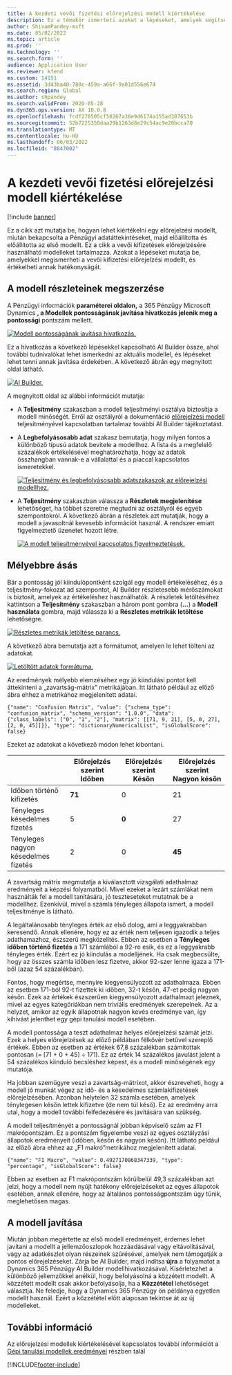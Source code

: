 ```yaml
---
title: A kezdeti vevői fizetési előrejelzési modell kiértékelése
description: Ez a témakör ismerteti azokat a lépéseket, amelyek segítségével jobban megértheti a vevői kifizetések előrejelzési modelljét, és kiértékelheti annak hatékonyságát.
author: ShivamPandey-msft
ms.date: 05/02/2022
ms.topic: article
ms.prod: ''
ms.technology: ''
ms.search.form: ''
audience: Application User
ms.reviewer: kfend
ms.custom: 14151
ms.assetid: 3d43ba40-780c-459a-a66f-9a01d556e674
ms.search.region: Global
ms.author: shpandey
ms.search.validFrom: 2020-05-28
ms.dyn365.ops.version: AX 10.0.8
ms.openlocfilehash: fcdf276505cf58267a38e9d6174a155ad307653b
ms.sourcegitcommit: 52b7225350daa29b1263d8e29c54ac9e20bcca70
ms.translationtype: MT
ms.contentlocale: hu-HU
ms.lasthandoff: 06/03/2022
ms.locfileid: "8847002"
---
```

# <a name="evaluate-the-initial-customer-payment-prediction-model"></a>A kezdeti vevői fizetési előrejelzési modell kiértékelése

[!include [banner](../includes/banner.md)]

Ez a cikk azt mutatja be, hogyan lehet kiértékelni egy előrejelzési modellt, miután bekapcsolta a Pénzügyi adatáttekintéseket, majd előállította és előállította az első modellt. Ez a cikk a vevői kifizetések előrejelzésére használható modelleket tartalmazza. Azokat a lépéseket mutatja be, amelyekkel megismerheti a vevői kifizetési előrejelzési modellt, és értékelheti annak hatékonyságát.

## <a name="getting-details-about-the-model"></a>A modell részleteinek megszerzése

A Pénzügyi információk **paraméterei oldalon,** a 365 Pénzügy Microsoft Dynamics **, a Modellek pontosságának javítása hivatkozás jelenik meg a pontossági** pontszám mellett.

[![Modell pontosságának javítása hivatkozás.](./media/prediction-model.png)](./media/prediction-model.png)

Ez a hivatkozás a következő lépésekkel kapcsolható AI Builder össze, ahol további tudnivalókat lehet ismerkedni az aktuális modellel, és lépéseket lehet tenni annak javítása érdekében. A következő ábrán egy megnyitott oldal látható.

[![AI Builder.](./media/what-to-predict.png)](./media/what-to-predict.png)

A megnyitott oldal az alábbi információt mutatja:

- A **Teljesítmény** szakaszban a modell teljesítményi osztálya biztosítja a modell minőségét. Erről az osztályról a dokumentáció [előrejelzési modell](/ai-builder/prediction-performance) teljesítményével kapcsolatban tartalmaz további AI Builder tájékoztatást.
- A **Legbefolyásosabb adat** szakasz bemutatja, hogy milyen fontos a különböző típusú adatok bevitele a modellhez. A lista és a megfelelő százalékok értékelésével meghatározhatja, hogy az adatok összhangban vannak-e a vállalattal és a piaccal kapcsolatos ismeretekkel.

    [![Teljesítmény és legbefolyásosabb adatszakaszok az előrejelzési modellhez.](./media/models.png)](./media/models.png)

- A **Teljesítmény** szakaszban válassza a **Részletek megjelenítése** lehetőséget, ha többet szeretne megtudni az osztályról és egyéb szempontokról. A következő ábrán a részletek azt mutatják, hogy a modell a javasoltnál kevesebb információt használ. A rendszer emiatt figyelmeztető üzenetet hozott létre.

    [![A modell teljesítményével kapcsolatos figyelmeztetések.](./media/details.png)](./media/details.png)

## <a name="digging-deeper"></a>Mélyebbre ásás

Bár a pontosság jól kiindulópontként szolgál egy modell értékeléséhez, és a teljesítmény-fokozat ad szempontot, AI Builder részletesebb mérőszámokat is biztosít, amelyek az értékeléshez használhatók. A részletek letöltéséhez kattintson a **Teljesítmény** szakaszban a három pont gombra (**...**) a **Modell használata** gombra, majd válassza ki a **Részletes metrikák letöltése** lehetőségre.

[![Részletes metrikák letöltése parancs.](./media/performance.png)](./media/performance.png)

A következő ábra bemutatja azt a formátumot, amelyen le lehet tölteni az adatokat.

[![Letöltött adatok formátuma.](./media/data-format.png)](./media/data-format.png)

Az eredmények mélyebb elemzéséhez egy jó kiindulási pontot kell áttekinteni a „zavartság-mátrix” metrikájában. Itt látható például az előző ábra ehhez a metrikához megjelenített adatai.

`{"name": "Confusion Matrix", "value": {"schema_type": "confusion_matrix", "schema_version": "1.0.0", "data": {"class_labels": ["0", "1", "2"], "matrix": [[71, 9, 21], [5, 0, 27], [2, 0, 45]]}}, "type": "dictionaryNumericalList", "isGlobalScore": false}`

Ezeket az adatokat a következő módon lehet kibontani.

| &nbsp;                   | Előrejelzés szerint Időben | Előrejelzés szerint Későn | Előrejelzés szerint Nagyon későn |
|--------------------------|-------------------|----------------|---------------------|
| Időben történő kifizetés   | **71**            | 0              | 21                  |
| Tényleges késedelmes fizetés      | 5                 | **0**          | 27                  |
| Tényleges nagyon késedelmes fizetés | 2                 | 0              | **45**              |

A zavartság mátrix megmutatja a kiválasztott vizsgálati adathalmaz eredményeit a képzési folyamatból. Mivel ezeket a lezárt számlákat nem használták fel a modell tanítására, jó teszteseteket mutatnak be a modellhez. Ezenkívül, mivel a számla tényleges állapota ismert, a modell teljesítménye is látható.

A legáltalánosabb tényleges érték az első dolog, ami a leggyakrabban keresendő. Annak ellenére, hogy ez az érték nem teljesen igazodik a teljes adathamazhoz, észszerű megközelítés. Ebben az esetben a **Tényleges időben történő fizetés** a 171 számlából a 92-re esik, és ez a leggyakrabb tényleges érték. Ezért ez jó kiindulás a modelljének. Ha csak megbecsülte, hogy az összes számla időben lesz fizetve, akkor 92-szer lenne igaza a 171-ből (azaz 54 százalékban).

Fontos, hogy megértse, mennyire kiegyensúlyozott az adathalmaza. Ebben az esetben 171-ból 92-t fizettek ki időben, 32-t későn, 47-et pedig nagyon későn. Ezek az értékek észszerűen kiegyensúlyozott adathalmazt jeleznek, mivel az egyes kategóriákban nem triviális eredmények szerepelnek. Az a helyzet, amikor az egyik állapotnak nagyon kevés eredménye van, így kihívást jelenthet egy gépi tanulási modell esetében.

A modell pontossága a teszt adathalmaz helyes előrejelzési számát jelzi. Ezek a helyes előrejelzések az előző példában félkövér betűvel szereplő értékek. Ebben az esetben az értékek 67,8 százalékban számítottak pontosan (= \[71 + 0 + 45\] ÷ 171). Ez az érték 14 százalékos javulást jelent a 54 százalékos kiinduló becsléshez képest, és a modell minőségének egy mutatója.

Ha jobban szemügyre veszi a zavartság-mátrixot, akkor észreveheti, hogy a modell jó munkát végez az idő- és a késedelmes számlakifizetések előrejelzésében. Azonban helytelen 32 számla esetében, amelyek ténylegesen későn lettek kifizetve (de nem túl késő). Ez az eredmény arra utal, hogy a modell további felfedezésére és javítására van szükség.

A modell teljesítményét a pontosságnál jobban képviselő szám az F1 makrópontszám. Ez a pontszám figyelembe veszi az egyes osztályzási állapotok eredményeit (időben, későn és nagyon későn). Itt látható például az előző ábra ehhez az „F1 makró”metrikához megjelenített adatai.

`{"name": "F1 Macro", "value": 0.4927170868347339, "type": "percentage", "isGlobalScore": false}`

Ebben az esetben az F1 makrópontszám körülbelül 49,3 százalékban azt jelzi, hogy a modell nem nyújt hatékony előrejelzéseket az egyes állapotok esetében, annak ellenére, hogy az általános pontosságpontszám úgy tűnik, meglehetősen magas.

## <a name="improving-the-model"></a>A modell javítása

Miután jobban megértette az első modell eredményeit, érdemes lehet javítani a modellt a jellemzőoszlopok hozzáadásával vagy eltávolításával, vagy az adatkészlet olyan részeinek szűrésével, amelyek nem támogatják a pontos előrejelzéseket. Zárja be AI Builder, majd indítsa **újra** a folyamatot a Dynamics 365 Pénzügy AI Builder modellhivatkozásával. Kísérletezhet a különböző jellemzőkkel anélkül, hogy befolyásolná a közzétett modellt. A közzétett modellt csak akkor befolyásolja, ha a **Közzététel** lehetőséget választja. Ne feledje, hogy a Dynamics 365 Pénzügy ön példánya egyetlen modellt használ. Ezért a közzététel előtt alaposan tekintse át az új modelleket.

## <a name="for-more-information"></a>További információ

Az előrejelzési modellek kiértékelésével kapcsolatos további információt a [Gépi tanulási modellek eredményei](confusion-matrix.md) részben talál

[!INCLUDE[footer-include](../../includes/footer-banner.md)]
